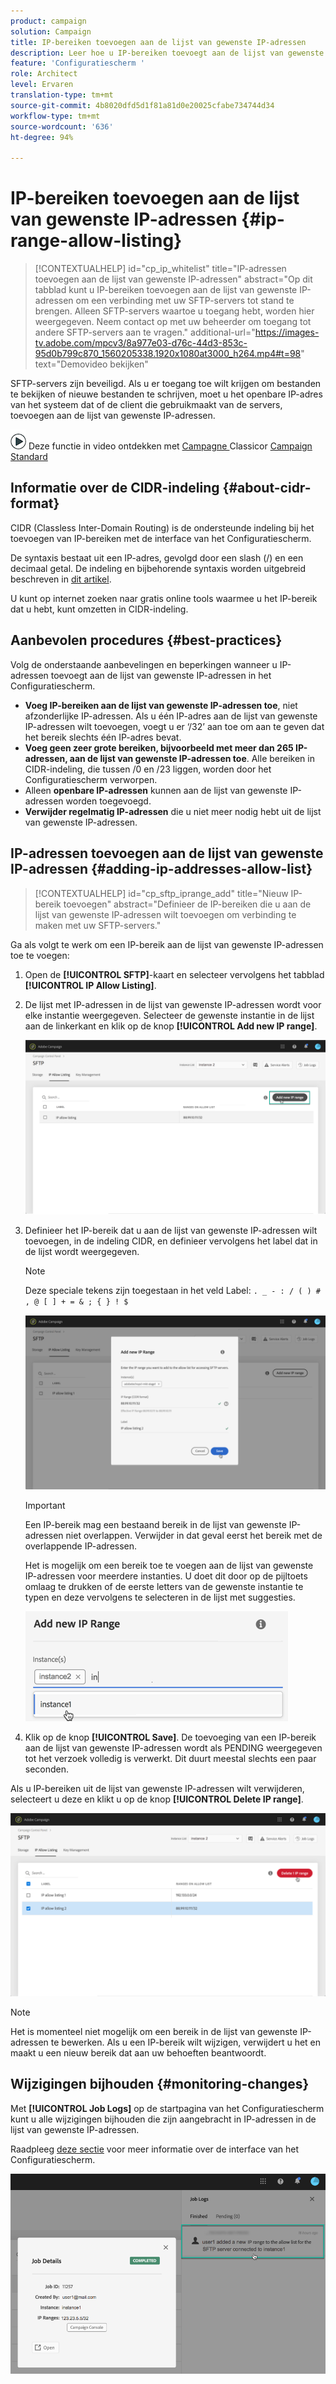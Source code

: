 ```yaml
---
product: campaign
solution: Campaign
title: IP-bereiken toevoegen aan de lijst van gewenste IP-adressen
description: Leer hoe u IP-bereiken toevoegt aan de lijst van gewenste IP-adressen voor toegang tot SFTP-servers
feature: 'Configuratiescherm '
role: Architect
level: Ervaren
translation-type: tm+mt
source-git-commit: 4b8020dfd5d1f81a81d0e20025cfabe734744d34
workflow-type: tm+mt
source-wordcount: '636'
ht-degree: 94%

---
```



# IP-bereiken toevoegen aan de lijst van gewenste IP-adressen {#ip-range-allow-listing}

>[!CONTEXTUALHELP]
>id="cp_ip_whitelist"
>title="IP-adressen toevoegen aan de lijst van gewenste IP-adressen"
>abstract="Op dit tabblad kunt u IP-bereiken toevoegen aan de lijst van gewenste IP-adressen om een verbinding met uw SFTP-servers tot stand te brengen. Alleen SFTP-servers waartoe u toegang hebt, worden hier weergegeven. Neem contact op met uw beheerder om toegang tot andere SFTP-servers aan te vragen."
>additional-url="https://images-tv.adobe.com/mpcv3/8a977e03-d76c-44d3-853c-95d0b799c870_1560205338.1920x1080at3000_h264.mp4#t=98" text="Demovideo bekijken"

SFTP-servers zijn beveiligd. Als u er toegang toe wilt krijgen om bestanden te bekijken of nieuwe bestanden te schrijven, moet u het openbare IP-adres van het systeem dat of de client die gebruikmaakt van de servers, toevoegen aan de lijst van gewenste IP-adressen.

![](assets/do-not-localize/how-to-video.png) Deze functie in video ontdekken met  [Campagne ](https://experienceleague.adobe.com/docs/campaign-classic-learn/control-panel/sftp-management/adding-ip-range-to-allow-list.html?lang=en#sftp-management) Classicor  [Campaign Standard](https://experienceleague.adobe.com/docs/campaign-standard-learn/control-panel/sftp-management/adding-ip-range-to-allow-list.html?lang=en#sftp-management)

## Informatie over de CIDR-indeling {#about-cidr-format}

CIDR (Classless Inter-Domain Routing) is de ondersteunde indeling bij het toevoegen van IP-bereiken met de interface van het Configuratiescherm.

De syntaxis bestaat uit een IP-adres, gevolgd door een slash (/) en een decimaal getal. De indeling en bijbehorende syntaxis worden uitgebreid beschreven in [dit artikel](https://whatismyipaddress.com/cidr).

U kunt op internet zoeken naar gratis online tools waarmee u het IP-bereik dat u hebt, kunt omzetten in CIDR-indeling.

## Aanbevolen procedures {#best-practices}

Volg de onderstaande aanbevelingen en beperkingen wanneer u IP-adressen toevoegt aan de lijst van gewenste IP-adressen in het Configuratiescherm.

* **Voeg IP-bereiken aan de lijst van gewenste IP-adressen toe**, niet afzonderlijke IP-adressen. Als u één IP-adres aan de lijst van gewenste IP-adressen wilt toevoegen, voegt u er ‘/32’ aan toe om aan te geven dat het bereik slechts één IP-adres bevat.
* **Voeg geen zeer grote bereiken, bijvoorbeeld met meer dan 265 IP-adressen, aan de lijst van gewenste IP-adressen toe**. Alle bereiken in CIDR-indeling, die tussen /0 en /23 liggen, worden door het Configuratiescherm verworpen.
* Alleen **openbare IP-adressen** kunnen aan de lijst van gewenste IP-adressen worden toegevoegd.
* **Verwijder regelmatig IP-adressen** die u niet meer nodig hebt uit de lijst van gewenste IP-adressen.

## IP-adressen toevoegen aan de lijst van gewenste IP-adressen {#adding-ip-addresses-allow-list}

>[!CONTEXTUALHELP]
>id="cp_sftp_iprange_add"
>title="Nieuw IP-bereik toevoegen"
>abstract="Definieer de IP-bereiken die u aan de lijst van gewenste IP-adressen wilt toevoegen om verbinding te maken met uw SFTP-servers."

Ga als volgt te werk om een IP-bereik aan de lijst van gewenste IP-adressen toe te voegen:

1. Open de **[!UICONTROL SFTP]**-kaart en selecteer vervolgens het tabblad **[!UICONTROL IP Allow Listing]**.
1. De lijst met IP-adressen in de lijst van gewenste IP-adressen wordt voor elke instantie weergegeven. Selecteer de gewenste instantie in de lijst aan de linkerkant en klik op de knop **[!UICONTROL Add new IP range]**.

   ![](assets/control_panel_add_range.png)

1. Definieer het IP-bereik dat u aan de lijst van gewenste IP-adressen wilt toevoegen, in de indeling CIDR, en definieer vervolgens het label dat in de lijst wordt weergegeven.

   >[!NOTE]
   >
   >Deze speciale tekens zijn toegestaan in het veld Label:
   > `. _ - : / ( ) # , @ [ ] + = & ; { } ! $`

   ![](assets/control_panel_add_range2.png)

   >[!IMPORTANT]
   >
   >Een IP-bereik mag een bestaand bereik in de lijst van gewenste IP-adressen niet overlappen. Verwijder in dat geval eerst het bereik met de overlappende IP-adressen.
   >
   >Het is mogelijk om een bereik toe te voegen aan de lijst van gewenste IP-adressen voor meerdere instanties. U doet dit door op de pijltoets omlaag te drukken of de eerste letters van de gewenste instantie te typen en deze vervolgens te selecteren in de lijst met suggesties.

   ![](assets/control_panel_add_range3.png)

1. Klik op de knop **[!UICONTROL Save]**. De toevoeging van een IP-bereik aan de lijst van gewenste IP-adressen wordt als PENDING weergegeven tot het verzoek volledig is verwerkt. Dit duurt meestal slechts een paar seconden.

Als u IP-bereiken uit de lijst van gewenste IP-adressen wilt verwijderen, selecteert u deze en klikt u op de knop **[!UICONTROL Delete IP range]**.

![](assets/control_panel_delete_range2.png)

>[!NOTE]
>
>Het is momenteel niet mogelijk om een bereik in de lijst van gewenste IP-adressen te bewerken. Als u een IP-bereik wilt wijzigen, verwijdert u het en maakt u een nieuw bereik dat aan uw behoeften beantwoordt.

## Wijzigingen bijhouden {#monitoring-changes}

Met **[!UICONTROL Job Logs]** op de startpagina van het Configuratiescherm kunt u alle wijzigingen bijhouden die zijn aangebracht in IP-adressen in de lijst van gewenste IP-adressen.

Raadpleeg [deze sectie](../../discover/using/discovering-the-interface.md) voor meer informatie over de interface van het Configuratiescherm.

![](assets/control_panel_ip_log.png)
